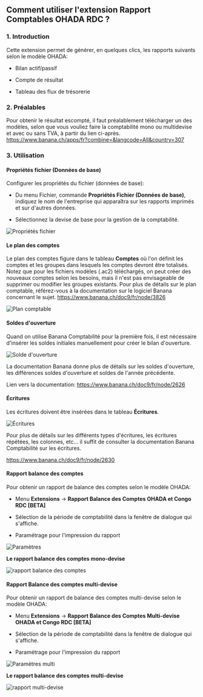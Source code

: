 ## Comment utiliser l'extension Rapport Comptables OHADA RDC ?

### 1. Introduction

Cette extension permet de générer, en quelques clics, les rapports suivants selon le modèle OHADA:

- Bilan actif/passif

- Compte de résultat

- Tableau des flux de trésorerie

### 2. Préalables

Pour obtenir le résultat escompté, il faut préalablement télécharger un des modèles, selon que vous vouliez faire la comptabilité mono ou multidevise et avec ou sans TVA, à partir du lien ci-après. https://www.banana.ch/apps/fr?combine=&langcode=All&country=307

### 3. Utilisation

#### Propriétés fichier (Données de base)

Configurer les propriétés du fichier (données de base):

- Du menu Fichier, commande **Propriétés Fichier (Données de base)**, indiquez le nom de l'entreprise qui apparaîtra sur les rapports imprimés et sur d'autres données.

- Sélectionnez la devise de base pour la gestion de la comptabilité.

![Propriétés fichier](images/file_properties.jpg)

#### Le plan des comptes

Le plan des comptes figure dans le tableau **Comptes** où l'on définit les comptes et les groupes dans lesquels les comptes devront être totalisés. 
Notez que pour les fichiers modèles (.ac2) téléchargés, on peut créer des nouveaux comptes selon les besoins, mais il n'est pas envisageable de supprimer ou modifier les groupes existants.
Pour plus de détails sur le plan comptable, référez-vous à la documentation sur le logiciel Banana concernant le sujet. https://www.banana.ch/doc9/fr/node/3826

![Plan comptable](images/accounting_plan.jpg)

#### Soldes d'ouverture

Quand on utilise Banana Comptabilité pour la première fois, il est nécessaire d'insérer les soldes initiales manuellement pour créer le bilan d'ouverture.

![Solde d'ouverture](images/opening_balance.jpg)

La documentation Banana donne plus de détails sur les soldes d'ouverture, les différences soldes d'ouverture et soldes de l'année précédente. 

Lien vers la documentation: https://www.banana.ch/doc9/fr/node/2626

#### Écritures

Les écritures doivent être insérées dans le tableau **Écritures**.

![Écritures](images/transactions.jpg)

Pour plus de détails sur les différents types d'écritures, les écritures répétées, les colonnes, etc... il suffit de consulter la documentation Banana Comptabilité sur les écritures.

https://www.banana.ch/doc9/fr/node/2630

#### Rapport balance des comptes

Pour obtenir un rapport de balance des comptes selon le modèle OHADA:

- Menu **Extensions** -> **Rapport Balance des Comptes OHADA et Congo RDC [BETA]**

- Sélection de la période de comptabilité dans la fenêtre de dialogue qui s'affiche.

- Paramétrage pour l'impression du rapport 

![Paramètres](images/parameters.jpg)

**Le rapport balance des comptes mono-devise**

![rapport balance des comptes](images/account_balance_report.jpg)

#### Rapport Balance des comptes multi-devise

Pour obtenir un rapport de balance des comptes multi-devise selon le modèle OHADA:

- Menu **Extensions** -> **Rapport Balance des Comptes Multi-devise OHADA et Congo RDC [BETA]**

- Sélection de la période de comptabilité dans la fenêtre de dialogue qui s'affiche.

- Paramétrage pour l'impression du rapport

![Paramètres multi](images/parameters_multi.jpg)

**Le rapport balance des comptes multi-devise**

![rapport multi-devise](images/account_balance_multi_report.jpg)








